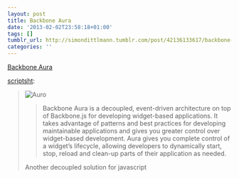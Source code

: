 ```yaml
---
layout: post
title: Backbone Aura
date: '2013-02-02T23:58:18+01:00'
tags: []
tumblr_url: http://simondittlmann.tumblr.com/post/42136133617/backbone-aura
categories: ''
---
```

<a href="http://addyosmani.github.com/aura/">Backbone Aura</a><br/><p><a href="http://scriptsht.tumblr.com/post/42090248981/backbone-aura" class="tumblr_blog">scriptsht</a>:</p>

<blockquote><p><img src="http://dl.dropbox.com/u/698277/bloodrop/Backbone%20Aura%20by%20addyosmani.png" alt="Auro"/></p>

<blockquote>
  <p>Backbone Aura is a decoupled, event-driven architecture on top of Backbone.js for developing widget-based applications. It takes advantage of patterns and best practices for developing maintainable applications and gives you greater control over widget-based development. Aura gives you complete control of a widget’s lifecycle, allowing developers to dynamically start, stop, reload and clean-up parts of their application as needed.</p>
</blockquote>

<p>Another decoupled solution for javascript</p></blockquote>
